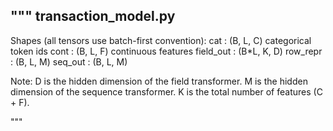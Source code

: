 """
transaction_model.py
--------------------
Shapes (all tensors use batch-first convention):
    cat          : (B, L, C)   categorical token ids
    cont         : (B, L, F)   continuous features
    field_out    : (B*L, K, D)
    row_repr     : (B, L, M)
    seq_out      : (B, L, M)
    
Note: D is the hidden dimension of the field transformer. M is the hidden dimension of the sequence transformer.
K is the total number of features (C + F). 


"""